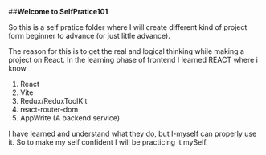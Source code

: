 ##**Welcome to SelfPratice101**

So this is a self pratice folder where I will create different kind of project form beginner to advance (or just little advance).

The reason for this is to get the real and logical thinking while making a project on React.
In the learning phase of frontend I learned REACT where i know

1. React
2. Vite
3. Redux/ReduxToolKit
4. react-router-dom
5. AppWrite (A backend service)

I have learned and understand what they do, but I-myself can properly use it. So to make my self confident I will be practicing it mySelf. 
